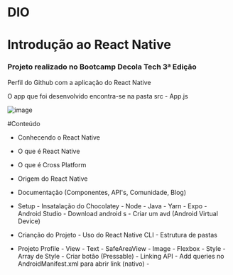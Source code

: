 # DIO

# Introdução ao React Native

### Projeto realizado no Bootcamp Decola Tech 3ª Edição

Perfil do Github com a aplicação do React Native
       
O app que foi desenvolvido encontra-se na pasta src - App.js

<img>![image](https://user-images.githubusercontent.com/105091977/176564159-084c5083-93e3-4a0a-8867-73ed5204ce45.png) </img>

#Conteúdo
- Conhecendo o React Native
- O que é React Native
- O que é Cross Platform
- Origem do React Native
- Documentação (Componentes, API's, Comunidade, Blog)

- Setup
       - Insatalação do Chocolatey
       - Node
       - Java
       - Yarn
       - Expo
       - Android Studio
              - Download android s
              - Criar um avd (Android Virtual Device)
 - Crianção do Projeto
       - Uso do React Native CLI
       - Estrutura de pastas
 - Projeto Profile
       - View
       - Text
       - SafeAreaView
       - Image
       - Flexbox
       - Style
       - Array de Style
       - Criar botão (Pressable)
       - Linking API
       - Add queries no AndroidManifest.xml para abrir link (nativo)
       - 
       
